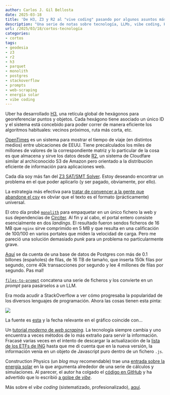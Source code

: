 ```yaml
---
author: Carlos J. Gil Bellosta
date: 2025-03-18
title: 'De H3, Z3 y R2 al "vive coding" pasando por algunos asuntos más'
description: "Una serie de notas sobre tecnología, LLMs, vibe coding, H3, geodesia, Z3, solvers, postgres y otros asuntos contados con afán divulgativo."
url: /2025/03/18/cortos-tecnología
categories:
- cortos
tags:
- geodesia
- z3
- r2
- h3
- parquet
- monolith
- postgres
- stackoverflow
- prompts
- web-scraping
- energía solar
- vibe coding
---
```


Uber ha desarrollado [H3](https://h3geo.org/),
una retícula global de hexágonos para georeferenciar puntos y objetos. Cada hexágono tiene asociado un único ID y el sistema está concebido para poder correr de manera eficiente los algoritmos habituales: vecinos próximos, ruta más corta, etc.

[OpenTimes](https://sno.ws/opentimes/) es un sistema para mostrar el tiempo de viaje (en distintos medios) entre ubicaciones de EEUU. Tiene precalculados los miles de millones de valores de la correspondiente matriz y lo particular de la cosa es que almacena y sirve los datos desde [R2](https://www.cloudflare.com/developer-platform/products/r2/),
un sistema de Cloudfare similar al archiconocido S3 de Amazon pero orientado a la distribución eficiente de información para aplicaciones web.

Cada día soy más fan del [Z3 SAT/SMT Solver](https://www.johndcook.com/blog/2025/03/17/lessons-learned-with-the-z3-sat-smt-solver/). Estoy deseando encontrar un problema en el que poder aplicarlo (y ser pagado, obviamente, por ello).

La estrategia más efectiva para [tratar de convencer a la gente que abandone el csv](https://towardsdatascience.com/its-time-to-say-goodbye-to-pd-read-csv-and-pd-to-csv-27fbc74e84c5/)
es obviar que el texto es el formato (prácticamente) universal.

El otro día probé [`monolith`](https://github.com/Y2Z/monolith) para empaquetar en un único fichero la web y sus dependencias de [Circiter](https://circiter.es). Al fin y al cabo, el portal entero consiste esencialmente en dos _landings_. El resultado fueron sendos ficheros de 16 MB que `nginx` sirve comprimido en 5 MB y que resulta en una calificación de 100/100 en varios portales que miden la velocidad de carga. Pero me pareció una solución demasiado _punk_ para un problema no particularmente grave.

[Aquí](https://news.ycombinator.com/item?id=43364668#43365833)
se da cuenta de una base de datos de Postgres con más de 0.1 billones (españoles) de filas, de 16 TB de tamaño, que inserta 150k filas por segundo, corre 40k transacciones por segundo y lee 4 millones de filas por segundo. Pas mal!

[`files-to-prompt`](https://github.com/simonw/files-to-prompt)
concatena una serie de ficheros y los convierte en un _prompt_ para pasárselos a un LLM.

Era moda acudir a StackOverflow a ver cómo progresaba la popularidad de los diversos lenguajes de programación. Ahora las cosas tienen esta pinta:

![](/wp-uploads/2025/stackoverflow_programming_languages.webp#center)

La fuente es [esta](https://win-vector.com/2025/03/02/best-before-dates-by-bass/) y la fecha relevante en el gráfico coincide con...

Un [tutorial _moderno_ de _web scraping_](https://simonwillison.net/2025/Mar/8/cutting-edge-web-scraping/). La tecnología siempre cambia y uno encuentra a veces métodos de lo más extraño para servir la información. Fracasé varias veces en el intento de descargar la actualización de la [lista de los ETFs de ING](/2024/06/18/etfs-ing/) hasta que me di cuenta que en la nueva versión, la información venía en un objeto de Javascript puro dentro de un fichero `.js`.

Construction Physics (un _blog_ muy recomendable) trae una [entrada sobre la energía solar](https://www.construction-physics.com/p/understanding-solar-energy)
en la que argumenta alrededor de una serie de cálculos y simulaciones. Al parecer, el autor ha colgado el [código en GitHub](https://github.com/briancpotter/solarsim) y ha advertido que lo escribió
[a golpe de _vibe_](https://x.com/karpathy/status/1886192184808149383).

Más sobre el _vibe coding_ (sistematizado, profesionalizado), [aquí](https://harper.blog/2025/02/16/my-llm-codegen-workflow-atm/).